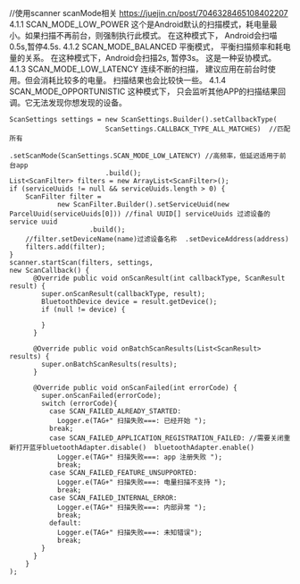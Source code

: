 




//使用scanner
scanMode相关  https://juejin.cn/post/7046328465108402207
4.1.1 SCAN_MODE_LOW_POWER
这个是Android默认的扫描模式，耗电量最小。如果扫描不再前台，则强制执行此模式。
在这种模式下， Android会扫喵0.5s,暂停4.5s.
4.1.2 SCAN_MODE_BALANCED
平衡模式， 平衡扫描频率和耗电量的关系。
在这种模式下，Android会扫描2s, 暂停3s。 这是一种妥协模式。
4.1.3 SCAN_MODE_LOW_LATENCY
连续不断的扫描， 建议应用在前台时使用。但会消耗比较多的电量。 扫描结果也会比较快一些。
4.1.4 SCAN_MODE_OPPORTUNISTIC
这种模式下， 只会监听其他APP的扫描结果回调。它无法发现你想发现的设备。


```
ScanSettings settings = new ScanSettings.Builder().setCallbackType(
                        ScanSettings.CALLBACK_TYPE_ALL_MATCHES)  //匹配所有
                        .setScanMode(ScanSettings.SCAN_MODE_LOW_LATENCY) //高频率，低延迟适用于前台app
                        .build();
List<ScanFilter> filters = new ArrayList<ScanFilter>();
if (serviceUuids != null && serviceUuids.length > 0) {
    ScanFilter filter =
            new ScanFilter.Builder().setServiceUuid(new ParcelUuid(serviceUuids[0])) //final UUID[] serviceUuids 过滤设备的service uuid
                    .build();
    //filter.setDeviceName(name)过滤设备名称  .setDeviceAddress(address)                
    filters.add(filter);
}
scanner.startScan(filters, settings, 
new ScanCallback() {
      @Override public void onScanResult(int callbackType, ScanResult result) {
        super.onScanResult(callbackType, result);
        BluetoothDevice device = result.getDevice();
        if (null != device) {

        }
      }

      @Override public void onBatchScanResults(List<ScanResult> results) {
        super.onBatchScanResults(results);
      }

      @Override public void onScanFailed(int errorCode) {
        super.onScanFailed(errorCode);
        switch (errorCode){
          case SCAN_FAILED_ALREADY_STARTED:
            Logger.e(TAG+" 扫描失败===: 已经开始 ");
          break;
          case SCAN_FAILED_APPLICATION_REGISTRATION_FAILED: //需要关闭重新打开蓝牙bluetoothAdapter.disable()  bluetoothAdapter.enable()
            Logger.e(TAG+" 扫描失败===: app 注册失败 ");
            break;
          case SCAN_FAILED_FEATURE_UNSUPPORTED:
            Logger.e(TAG+" 扫描失败===: 电量扫描不支持 ");
            break;
          case SCAN_FAILED_INTERNAL_ERROR:
            Logger.e(TAG+" 扫描失败===: 内部异常 ");
            break;
          default:
            Logger.e(TAG+" 扫描失败===: 未知错误");
            break;
        }
      }
    }
);
```